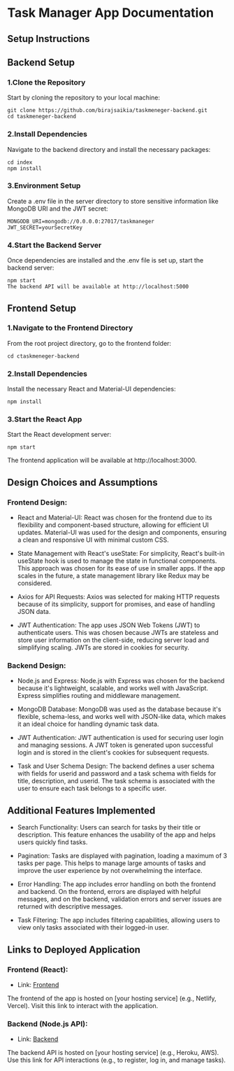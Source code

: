 # Task Manager App Documentation
## Setup Instructions
## Backend Setup
### 1.Clone the Repository
Start by cloning the repository to your local machine:

```
git clone https://github.com/birajsaikia/taskmeneger-backend.git
cd taskmeneger-backend
```
### 2.Install Dependencies
Navigate to the backend directory and install the necessary packages:

```
cd index
npm install
```
### 3.Environment Setup
Create a .env file in the server directory to store sensitive information like MongoDB URI and the JWT secret:

```
MONGODB_URI=mongodb://0.0.0.0:27017/taskmaneger
JWT_SECRET=yourSecretKey
```
### 4.Start the Backend Server
Once dependencies are installed and the .env file is set up, start the backend server:

```
npm start
The backend API will be available at http://localhost:5000
```

## Frontend Setup
### 1.Navigate to the Frontend Directory
From the root project directory, go to the frontend folder:

```
cd ctaskmeneger-backend
```
### 2.Install Dependencies
Install the necessary React and Material-UI dependencies:

```
npm install
```
### 3.Start the React App
Start the React development server:
```
npm start
```
The frontend application will be available at http://localhost:3000.

## Design Choices and Assumptions
### Frontend Design:
- React and Material-UI:
React was chosen for the frontend due to its flexibility and component-based structure, allowing for efficient UI updates. Material-UI was used for the design and components, ensuring a clean and responsive UI with minimal custom CSS.

- State Management with React's useState:
For simplicity, React's built-in useState hook is used to manage the state in functional components. This approach was chosen for its ease of use in smaller apps. If the app scales in the future, a state management library like Redux may be considered.

- Axios for API Requests:
Axios was selected for making HTTP requests because of its simplicity, support for promises, and ease of handling JSON data.

- JWT Authentication:
The app uses JSON Web Tokens (JWT) to authenticate users. This was chosen because JWTs are stateless and store user information on the client-side, reducing server load and simplifying scaling. JWTs are stored in cookies for security.

### Backend Design:
- Node.js and Express:
Node.js with Express was chosen for the backend because it's lightweight, scalable, and works well with JavaScript. Express simplifies routing and middleware management.

- MongoDB Database:
MongoDB was used as the database because it's flexible, schema-less, and works well with JSON-like data, which makes it an ideal choice for handling dynamic task data.

- JWT Authentication:
JWT authentication is used for securing user login and managing sessions. A JWT token is generated upon successful login and is stored in the client's cookies for subsequent requests.

- Task and User Schema Design:
The backend defines a user schema with fields for userid and password and a task schema with fields for title, description, and userid. The task schema is associated with the user to ensure each task belongs to a specific user.

## Additional Features Implemented
- Search Functionality:
Users can search for tasks by their title or description. This feature enhances the usability of the app and helps users quickly find tasks.

- Pagination:
Tasks are displayed with pagination, loading a maximum of 3 tasks per page. This helps to manage large amounts of tasks and improve the user experience by not overwhelming the interface.

- Error Handling:
The app includes error handling on both the frontend and backend. On the frontend, errors are displayed with helpful messages, and on the backend, validation errors and server issues are returned with descriptive messages.

- Task Filtering:
The app includes filtering capabilities, allowing users to view only tasks associated with their logged-in user.

## Links to Deployed Application
### Frontend (React):
- Link: 
[Frontend](https://taskmeneger-forntent.vercel.app)


The frontend of the app is hosted on [your hosting service] (e.g., Netlify, Vercel). Visit this link to interact with the application.
### Backend (Node.js API):
- Link: [Backend](https://taskmanager-backend-1-1mjl.onrender.com)


The backend API is hosted on [your hosting service] (e.g., Heroku, AWS). Use this link for API interactions (e.g., to register, log in, and manage tasks).

